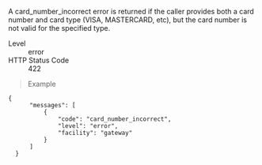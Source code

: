 <div class="method-area">
  <div class="method-copy">
    <div class="method-copy-padding">
      <p>A <span class="code-green">card_number_incorrect</span> error is returned if the caller provides both
      a card number and card type (<span class="code-green">VISA</span>, <span class="code-green">MASTERCARD</span>, etc), but
      the card number is not valid for the specified type.</p>
      <dl class="dl-horizontal">
        <dt>Level</dt>
        <dd>error</dd>
        <dt>HTTP Status Code</dt>
        <dd>422</dd>
      </dl>
    </div>
  </div>

  <blockquote>Example</blockquote>
  <pre><code class="json">{
      "messages": [
          {
              "code": "card_number_incorrect",
              "level": "error",
              "facility": "gateway"
          }
      ]
  }</code>
  </pre>
</div>
